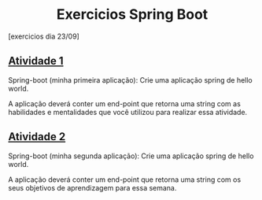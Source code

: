 <h1 align="center">
    Exercicios Spring Boot
</h1>

[exercicios dia 23/09]

<h2><a href="https://github.com/Luis2k21/Bloco-2-Generation/tree/master/Dia%204%20Spring/ex01Hello"> Atividade 1</a></h2>

<p>Spring-boot (minha primeira aplicação):
Crie uma aplicação spring de hello world.

A aplicação deverá conter um end-point que retorna
uma string com as habilidades e mentalidades que você
utilizou para realizar essa atividade.</p>

<h2><a href="https://github.com/Luis2k21/Bloco-2-Generation/tree/master/Dia%204%20Spring/ex02Hello"> Atividade 2</a></h2>

<p>Spring-boot (minha segunda aplicação):
Crie uma aplicação spring de hello world.

A aplicação deverá conter um end-point que retorna
uma string com os seus objetivos de aprendizagem para
essa semana.</p>
